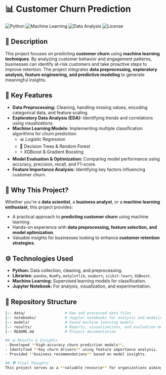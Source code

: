 # 📊 Customer Churn Prediction

![Python](https://img.shields.io/badge/Python-3.9+-blue)
![Machine Learning](https://img.shields.io/badge/Machine%20Learning-Scikit--learn-orange)
![Data Analysis](https://img.shields.io/badge/Data%20Analysis-Pandas-blueviolet)
![License](https://img.shields.io/badge/License-MIT-green)

## 🚀 Description
This project focuses on predicting **customer churn** using **machine learning techniques**. By analyzing customer behavior and engagement patterns, businesses can identify at-risk customers and take proactive steps to improve retention. The project integrates **data preprocessing, exploratory analysis, feature engineering, and predictive modeling** to generate meaningful insights.

## 🌟 Key Features
- **Data Preprocessing:** Cleaning, handling missing values, encoding categorical data, and feature scaling.
- **Exploratory Data Analysis (EDA):** Identifying trends and correlations using visualizations.
- **Machine Learning Models:** Implementing multiple classification algorithms for churn prediction:
  - 📊 Logistic Regression
  - 🌲 Decision Trees & Random Forest
  - ⚡ XGBoost & Gradient Boosting
- **Model Evaluation & Optimization:** Comparing model performance using accuracy, precision, recall, and F1-score.
- **Feature Importance Analysis:** Identifying key factors influencing customer churn.

## 🤔 Why This Project?
Whether you're a **data scientist**, a **business analyst**, or a **machine learning enthusiast**, this project provides:
- A practical approach to **predicting customer churn** using machine learning.
- Hands-on experience with **data preprocessing, feature selection, and model optimization**.
- Valuable insights for businesses looking to enhance **customer retention strategies**.

## ⚙️ Technologies Used
- **Python:** Data collection, cleaning, and preprocessing.
- **Libraries:** `pandas`, `NumPy`, `matplotlib`, `seaborn`, `scikit-learn`, `XGBoost`.
- **Machine Learning:** Supervised learning models for classification.
- **Jupyter Notebook:** For analysis, visualization, and experimentation.

## 📁 Repository Structure
```bash
|-- data/                  # Raw and processed data files  
|-- notebooks/             # Jupyter notebooks for analysis and modeling  
|-- models/                # Saved machine learning models  
|-- results/               # Reports, visualizations, and evaluation metrics  
|-- README.md              # Project documentation  

## 📊 Results & Insights
- Developed **high-accuracy churn prediction models**.
- Identified **key churn drivers** using feature importance analysis.
- Provided **business recommendations** based on model insights.

## 🌍 Final Thoughts
This project serves as a **valuable resource** for organizations aiming to **reduce churn** and **improve customer engagement**. It demonstrates how **machine learning** can be applied to **real-world business challenges**, making it a great reference for aspiring data scientists and analysts.
